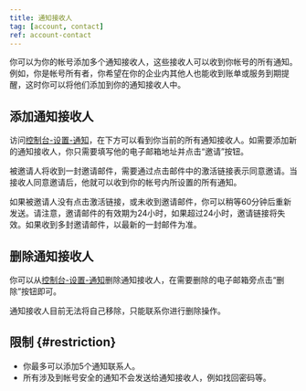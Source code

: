 ```yaml
---
title: 通知接收人
tag: [account, contact]
ref: account-contact
---
```


你可以为你的帐号添加多个通知接收人，这些接收人可以收到你帐号的所有通知。例如，你是帐号所有者，你希望在你的企业内其他人也能收到账单或服务到期提醒，这时你可以将他们添加到你的通知接收人中。

## 添加通知接收人

访问[控制台-设置-通知](https://consol.qweather.com/#/user/notice)，在下方可以看到你当前的所有通知接收人。如需要添加新的通知接收人，你只需要填写他的电子邮箱地址并点击“邀请”按钮。

被邀请人将收到一封邀请邮件，需要通过点击邮件中的激活链接表示同意邀请。当接收人同意邀请后，他就可以收到你的帐号内所设置的所有通知。

如果被邀请人没有点击激活链接，或未收到邀请邮件，你可以稍等60分钟后重新发送。请注意，邀请邮件的有效期为24小时，如果超过24小时，邀请链接将失效。如果收到多封邀请邮件，以最新的一封邮件为准。

## 删除通知接收人

你可以从[控制台-设置-通知](https://consol.qweather.com/#/user/notice)删除通知接收人，在需要删除的电子邮箱旁点击“删除”按钮即可。

通知接收人目前无法将自己移除，只能联系你进行删除操作。

## 限制 {#restriction}

- 你最多可以添加5个通知联系人。
- 所有涉及到帐号安全的通知不会发送给通知接收人，例如找回密码等。


